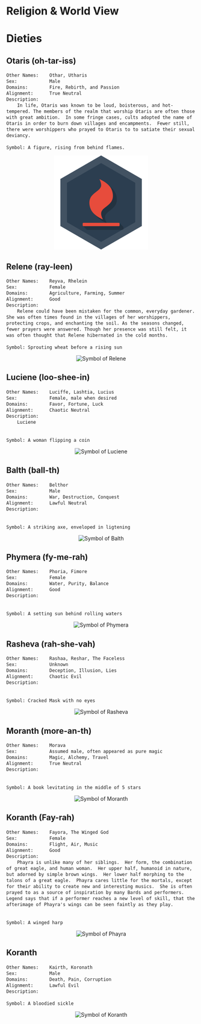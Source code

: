 # Religion & World View

# Dieties

## Otaris (oh-tar-iss)

    Other Names:    Othar, Utharis
    Sex:            Male
    Domains:        Fire, Rebirth, and Passion
    Alignment:      True Neutral
    Description:
        In life, Otaris was known to be loud, boisterous, and hot-tempered. The members of the realm that worship Otaris are often those with great ambition.  In some fringe cases, cults adopted the name of Otaris in order to burn down villages and encampments.  Fewer still, there were worshippers who prayed to Otaris to to satiate their sexual deviancy.

    Symbol: A figure, rising from behind flames.

<p align="center">
    <img src="./assets/images/Otaris-Symbol.png" alt="Symbol of Otaris" />
</p>

## Relene (ray-leen)

    Other Names:    Reyva, Rhelein
    Sex:            Female
    Domains:        Agriculture, Farming, Summer
    Alignment:      Good
    Description:
        Relene could have been mistaken for the common, everyday gardener.  She was often times found in the villages of her worshippers, protecting crops, and enchanting the soil. As the seasons changed, fewer prayers were answered. Though her presence was still felt, it was often thought that Relene hibernated in the cold months.

    Symbol: Sprouting wheat before a rising sun

<p align="center">
    <img src="./assets/images/Relene-Symbol.png" alt="Symbol of Relene" />
</p>

## Luciene (loo-shee-in)

    Other Names:    Luciffe, Lashtia, Lucius
    Sex:            Female, male when desired
    Domains:        Favor, Fortune, Luck
    Alignment:      Chaotic Neutral
    Description:
        Luciene


    Symbol: A woman flipping a coin

<p align="center">
    <img src="./assets/images/Luciene-Symbol.png" alt="Symbol of Luciene" />
</p>

## Balth (ball-th)

    Other Names:    Belthor
    Sex:            Male
    Domains:        War, Destruction, Conquest
    Alignment:      Lawful Neutral
    Description:


    Symbol: A striking axe, enveloped in ligtening

<p align="center">
    <img src="./assets/images/Balth-Symbol.png" alt="Symbol of Balth" />
</p>

## Phymera (fy-me-rah)

    Other Names:    Phoria, Fimore
    Sex:            Female
    Domains:        Water, Purity, Balance
    Alignment:      Good
    Description:


    Symbol: A setting sun behind rolling waters

<p align="center">
    <img src="./assets/images/Phymera-Symbol.png" alt="Symbol of Phymera" />
</p>

## Rasheva (rah-she-vah)

    Other Names:    Rashaa, Reshar, The Faceless
    Sex:            Unknown
    Domains:        Deception, Illusion, Lies
    Alignment:      Chaotic Evil
    Description:


    Symbol: Cracked Mask with no eyes

<p align="center">
    <img src="./assets/images/Rasheva-Symbol.png" alt="Symbol of Rasheva" />
</p>

## Moranth (more-an-th)

    Other Names:    Morava
    Sex:            Assumed male, often appeared as pure magic
    Domains:        Magic, Alchemy, Travel
    Alignment:      True Neutral
    Description:


    Symbol: A book levitating in the middle of 5 stars

<p align="center">
    <img src="./assets/images/Moranth-Symbol.png" alt="Symbol of Moranth" />
</p>

## Koranth (Fay-rah)

    Other Names:    Fayora, The Winged God
    Sex:            Female
    Domains:        Flight, Air, Music
    Alignment:      Good
    Description:
        Phayra is unlike many of her siblings.  Her form, the combination of great eagle, and human woman.  Her upper half, humanoid in nature, but adorned by simple brown wings.  Her lower half morphing to the talons of a great eagle.  Phayra cares little for the mortals, except for their ability to create new and interesting musics.  She is often prayed to as a source of inspiration by many Bards and performers. Legend says that if a performer reaches a new level of skill, that the afterimage of Phayra's wings can be seen faintly as they play.


    Symbol: A winged harp

<p align="center">
    <img src="./assets/images/Phayra-Symbol.png" alt="Symbol of Phayra" />
</p>

## Koranth

    Other Names:    Kairth, Koronath
    Sex:            Male
    Domains:        Death, Pain, Corruption
    Alignment:      Lawful Evil
    Description:

    Symbol: A bloodied sickle

<p align="center">
    <img src="./assets/images/Koranth-Symbol.png" alt="Symbol of Koranth" />
</p>
